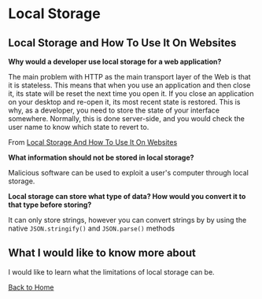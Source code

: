 # Local Storage

## Local Storage and How To Use It On Websites

**Why would a developer use local storage for a web application?**

The main problem with HTTP as the main transport layer of the Web is that it is stateless. This means that when you use an application and then close it, its state will be reset the next time you open it. If you close an application on your desktop and re-open it, its most recent state is restored. This is why, as a developer, you need to store the state of your interface somewhere. Normally, this is done server-side, and you would check the user name to know which state to revert to.

From [Local Storage And How To Use It On Websites](https://www.smashingmagazine.com/2010/10/local-storage-and-how-to-use-it/)

**What information should not be stored in local storage?**

Malicious software can be used to exploit a user's computer through local storage.

**Local storage can store what type of data? How would you convert it to that type before storing?**

It can only store strings, however you can convert strings by by using the native `JSON.stringify()` and `JSON.parse()` methods

## What I would like to know more about

I would like to learn what the limitations of local storage can be.

[Back to Home](../README.md)
